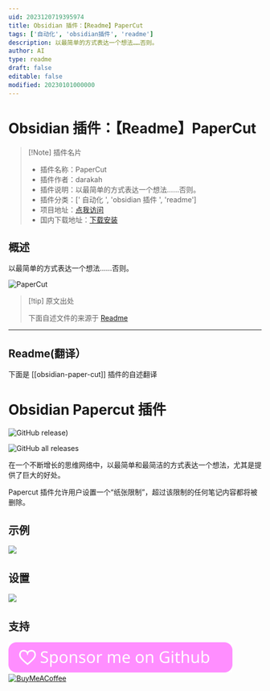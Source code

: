 ```yaml
---
uid: 2023120719395974
title: Obsidian 插件：【Readme】PaperCut
tags: ['自动化', 'obsidian插件', 'readme']
description: 以最简单的方式表达一个想法……否则。
author: AI
type: readme
draft: false
editable: false
modified: 20230101000000
---
```


# Obsidian 插件：【Readme】PaperCut

> [!Note] 插件名片
> - 插件名称：PaperCut
> - 插件作者：darakah
> - 插件说明：以最简单的方式表达一个想法……否则。
> - 插件分类：[' 自动化 ', 'obsidian 插件 ', 'readme']
> - 项目地址：[点我访问](https://github.com/Darakah/obsidian-paper-cut)
> - 国内下载地址：[下载安装](https://pkmer.cn/products/plugin/pluginMarket/?obsidian-paper-cut)

## 概述

以最简单的方式表达一个想法……否则。

![PaperCut](https://cdn.pkmer.cn/covers/obsidian-paper-cut.png!pkmer)

> [!tip] 原文出处
>
>下面自述文件的来源于 [Readme](https://ghproxy.net/https://raw.githubusercontent.com/Darakah/obsidian-paper-cut/main/README.md)
>

---

## Readme(翻译）

下面是 [[obsidian-paper-cut]] 插件的自述翻译

# Obsidian Papercut 插件

![GitHub release)](https://img.shields.io/github/v/release/Darakah/obsidian-paper-cut)

![GitHub all releases](https://img.shields.io/github/downloads/Darakah/obsidian-paper-cut/total)

在一个不断增长的思维网络中，以最简单和最简洁的方式表达一个想法，尤其是提供了巨大的好处。

Papercut 插件允许用户设置一个“纸张限制”，超过该限制的任何笔记内容都将被删除。

## 示例

![](https://cdn.pkmer.cn/covers/obsidian-paper-cut_1_2.png!pkmer)

## 设置

![](https://cdn.pkmer.cn/covers/obsidian-paper-cut_1_3.png!pkmer)

## 支持

[![Github赞助](https://raw.githubusercontent.com/Darakah/Darakah/e0fe245eaef23cb4a5f19fe9a09a9df0c0cdc8e1/icons/github_sponsor_btn.svg)](https://github.com/sponsors/Darakah) [<img src="https://cdn.buymeacoffee.com/buttons/v2/default-yellow.png" alt="BuyMeACoffee" width="100">](https://www.buymeacoffee.com/darakah)
